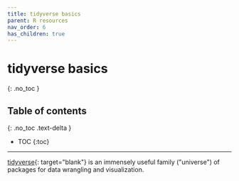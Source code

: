 ```yaml
---
title: tidyverse basics
parent: R resources
nav_order: 6
has_children: true
---
```


# tidyverse basics
{: .no_toc }


## Table of contents
{: .no_toc .text-delta }

- TOC
{:toc}

---

[tidyverse](https://www.tidyverse.org/){: target="blank"} is an immensely useful family ("universe") of packages for data wrangling and visualization.
